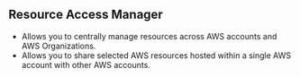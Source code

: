 Resource Access Manager
---

- Allows you to centrally manage resources across AWS accounts and AWS Organizations.
- Allows you to share selected AWS resources hosted within a single AWS account with other AWS accounts.
